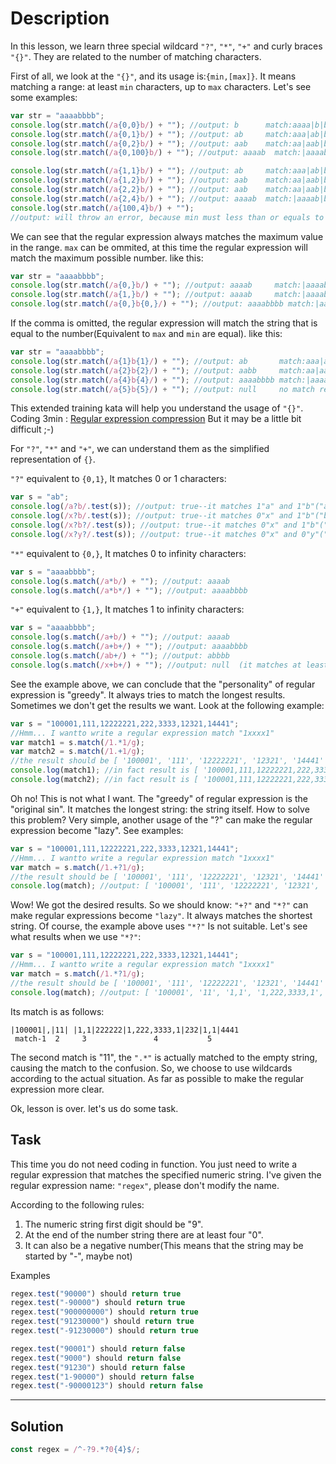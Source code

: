 # Description

In this lesson, we learn three special wildcard `"?"`, `"*"`, `"+"` and curly braces `"{}"`. They are related to the number of matching characters.

First of all, we look at the `"{}"`, and its usage is:`{min,[max]}`. It means matching a range: at least `min` characters, up to `max` characters. Let's see some examples:

```js
var str = "aaaabbbb";
console.log(str.match(/a{0,0}b/) + ""); //output: b      match:aaaa|b|bbb
console.log(str.match(/a{0,1}b/) + ""); //output: ab     match:aaa|ab|bbb
console.log(str.match(/a{0,2}b/) + ""); //output: aab    match:aa|aab|bbb
console.log(str.match(/a{0,100}b/) + ""); //output: aaaab  match:|aaaab|bbb

console.log(str.match(/a{1,1}b/) + ""); //output: ab     match:aaa|ab|bbb
console.log(str.match(/a{1,2}b/) + ""); //output: aab    match:aa|aab|bbb
console.log(str.match(/a{2,2}b/) + ""); //output: aab    match:aa|aab|bbb
console.log(str.match(/a{2,4}b/) + ""); //output: aaaab  match:|aaaab|bbb
console.log(str.match(/a{100,4}b/) + "");
//output: will throw an error, because min must less than or equals to max
```

We can see that the regular expression always matches the maximum value in the range. `max` can be ommited, at this time the regular expression will match the maximum possible number. like this:

```js
var str = "aaaabbbb";
console.log(str.match(/a{0,}b/) + ""); //output: aaaab     match:|aaaab|bbb
console.log(str.match(/a{1,}b/) + ""); //output: aaaab     match:|aaaab|bbb
console.log(str.match(/a{0,}b{0,}/) + ""); //output: aaaabbbb match:|aaaabbbb|
```

If the comma is omitted, the regular expression will match the string that is equal to the number(Equivalent to `max` and `min` are equal). like this:

```js
var str = "aaaabbbb";
console.log(str.match(/a{1}b{1}/) + ""); //output: ab       match:aaa|ab|bbb
console.log(str.match(/a{2}b{2}/) + ""); //output: aabb     match:aa|aabb|bb
console.log(str.match(/a{4}b{4}/) + ""); //output: aaaabbbb match:|aaaabbbb|
console.log(str.match(/a{5}b{5}/) + ""); //output: null     no match result
```

This extended training kata will help you understand the usage of `"{}"`. Coding 3min : [Regular expression compression](https://www.codewars.com/kata/570bae4b0237999e940016e9) But it may be a little bit difficult ;-)

For `"?"`, `"*"` and `"+"`, we can understand them as the simplified representation of `{}`.

`"?"` equivalent to `{0,1}`, It matches 0 or 1 characters:

```js
var s = "ab";
console.log(/a?b/.test(s)); //output: true--it matches 1"a" and 1"b"("ab")
console.log(/x?b/.test(s)); //output: true--it matches 0"x" and 1"b"("b")
console.log(/x?b?/.test(s)); //output: true--it matches 0"x" and 1"b"("b")
console.log(/x?y?/.test(s)); //output: true--it matches 0"x" and 0"y"("")
```

`"*"` equivalent to `{0,}`, It matches 0 to infinity characters:

```js
var s = "aaaabbbb";
console.log(s.match(/a*b/) + ""); //output: aaaab
console.log(s.match(/a*b*/) + ""); //output: aaaabbbb
```

`"+"` equivalent to `{1,}`, It matches 1 to infinity characters:

```js
var s = "aaaabbbb";
console.log(s.match(/a+b/) + ""); //output: aaaab
console.log(s.match(/a+b+/) + ""); //output: aaaabbbb
console.log(s.match(/ab+/) + ""); //output: abbbb
console.log(s.match(/x+b+/) + ""); //output: null  (it matches at least 1 "x")
```

See the example above, we can conclude that the "personality" of regular expression is "greedy". It always tries to match the longest results. Sometimes we don't get the results we want. Look at the following example:

```js
var s = "100001,111,12222221,222,3333,12321,14441";
//Hmm... I wantto write a regular expression match "1xxxx1"
var match1 = s.match(/1.*1/g);
var match2 = s.match(/1.+1/g);
//the result should be [ '100001', '111', '12222221', '12321', '14441' ]
console.log(match1); //in fact result is [ '100001,111,12222221,222,3333,12321,14441' ]
console.log(match2); //in fact result is [ '100001,111,12222221,222,3333,12321,14441' ]
```

Oh no! This is not what I want. The "greedy" of regular expression is the "original sin". It matches the longest string: the string itself. How to solve this problem? Very simple, another usage of the "?" can make the regular expression become "lazy". See examples:

```js
var s = "100001,111,12222221,222,3333,12321,14441";
//Hmm... I wantto write a regular expression match "1xxxx1"
var match = s.match(/1.+?1/g);
//the result should be [ '100001', '111', '12222221', '12321', '14441' ]
console.log(match); //output: [ '100001', '111', '12222221', '12321', '14441' ]
```

Wow! We got the desired results. So we should know: `"+?"` and `"*?"` can make regular expressions become `"lazy"`. It always matches the shortest string. Of course, the example above uses `"*?"` Is not suitable. Let's see what results when we use `"*?"`:

```js
var s = "100001,111,12222221,222,3333,12321,14441";
//Hmm... I wantto write a regular expression match "1xxxx1"
var match = s.match(/1.*?1/g);
//the result should be [ '100001', '111', '12222221', '12321', '14441' ]
console.log(match); //output: [ '100001', '11', '1,1', '1,222,3333,1', '1,1' ]
```

Its match is as follows:

```
|100001|,|11| |1,1|222222|1,222,3333,1|232|1,1|4441
 match-1  2     3               4           5
```

The second match is "11", the `".*"` is actually matched to the empty string, causing the match to the confusion. So, we choose to use wildcards according to the actual situation. As far as possible to make the regular expression more clear.

Ok, lesson is over. let's us do some task.

## Task

This time you do not need coding in function. You just need to write a regular expression that matches the specified numeric string. I've given the regular expression name: `"regex"`, please don't modify the name.

According to the following rules:

1. The numeric string first digit should be "9".
2. At the end of the number string there are at least four "0".
3. It can also be a negative number(This means that the string may be started by "-", maybe not)

Examples

```js
regex.test("90000") should return true
regex.test("-90000") should return true
regex.test("900000000") should return true
regex.test("91230000") should return true
regex.test("-91230000") should return true

regex.test("90001") should return false
regex.test("9000") should return false
regex.test("91230") should return false
regex.test("1-90000") should return false
regex.test("-90000123") should return false
```

---

## Solution

```js
const regex = /^-?9.*?0{4}$/;
```
